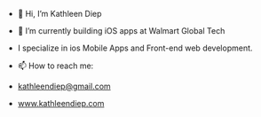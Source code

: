 - 👋 Hi, I’m Kathleen Diep
- 🌱 I’m currently building iOS apps at Walmart Global Tech 
- I specialize in ios Mobile Apps and Front-end web development. 

- 📫 How to reach me: 
- kathleendiep@gmail.com
- www.kathleendiep.com 





<!---
kathleendiep/kathleendiep is a ✨ special ✨ repository because its `README.md` (this file) appears on your GitHub profile.
You can click the Preview link to take a look at your changes.
--->
